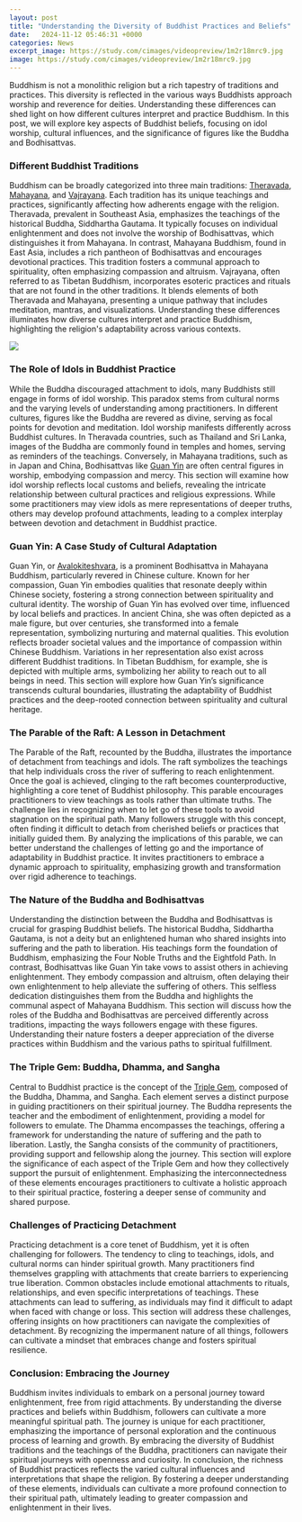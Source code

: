 ```yaml
---
layout: post
title: "Understanding the Diversity of Buddhist Practices and Beliefs"
date:   2024-11-12 05:46:31 +0000
categories: News
excerpt_image: https://study.com/cimages/videopreview/1m2r18mrc9.jpg
image: https://study.com/cimages/videopreview/1m2r18mrc9.jpg
---
```


Buddhism is not a monolithic religion but a rich tapestry of traditions and practices. This diversity is reflected in the various ways Buddhists approach worship and reverence for deities. Understanding these differences can shed light on how different cultures interpret and practice Buddhism. In this post, we will explore key aspects of Buddhist beliefs, focusing on idol worship, cultural influences, and the significance of figures like the Buddha and Bodhisattvas.
### Different Buddhist Traditions
Buddhism can be broadly categorized into three main traditions: [Theravada](https://us.edu.vn/en/Theravada), [Mahayana](https://us.edu.vn/en/Mahayana), and [Vajrayana](https://us.edu.vn/en/Vajrayana). Each tradition has its unique teachings and practices, significantly affecting how adherents engage with the religion. 
Theravada, prevalent in Southeast Asia, emphasizes the teachings of the historical Buddha, Siddhartha Gautama. It typically focuses on individual enlightenment and does not involve the worship of Bodhisattvas, which distinguishes it from Mahayana. In contrast, Mahayana Buddhism, found in East Asia, includes a rich pantheon of Bodhisattvas and encourages devotional practices. This tradition fosters a communal approach to spirituality, often emphasizing compassion and altruism. 
Vajrayana, often referred to as Tibetan Buddhism, incorporates esoteric practices and rituals that are not found in the other traditions. It blends elements of both Theravada and Mahayana, presenting a unique pathway that includes meditation, mantras, and visualizations. Understanding these differences illuminates how diverse cultures interpret and practice Buddhism, highlighting the religion's adaptability across various contexts.

![](https://study.com/cimages/videopreview/1m2r18mrc9.jpg)
### The Role of Idols in Buddhist Practice
While the Buddha discouraged attachment to idols, many Buddhists still engage in forms of idol worship. This paradox stems from cultural norms and the varying levels of understanding among practitioners. In different cultures, figures like the Buddha are revered as divine, serving as focal points for devotion and meditation.
Idol worship manifests differently across Buddhist cultures. In Theravada countries, such as Thailand and Sri Lanka, images of the Buddha are commonly found in temples and homes, serving as reminders of the teachings. Conversely, in Mahayana traditions, such as in Japan and China, Bodhisattvas like [Guan Yin](https://us.edu.vn/en/Guan_Yin) are often central figures in worship, embodying compassion and mercy. 
This section will examine how idol worship reflects local customs and beliefs, revealing the intricate relationship between cultural practices and religious expressions. While some practitioners may view idols as mere representations of deeper truths, others may develop profound attachments, leading to a complex interplay between devotion and detachment in Buddhist practice.
### Guan Yin: A Case Study of Cultural Adaptation
Guan Yin, or [Avalokiteshvara](https://us.edu.vn/en/Avalokiteshvara), is a prominent Bodhisattva in Mahayana Buddhism, particularly revered in Chinese culture. Known for her compassion, Guan Yin embodies qualities that resonate deeply within Chinese society, fostering a strong connection between spirituality and cultural identity.
The worship of Guan Yin has evolved over time, influenced by local beliefs and practices. In ancient China, she was often depicted as a male figure, but over centuries, she transformed into a female representation, symbolizing nurturing and maternal qualities. This evolution reflects broader societal values and the importance of compassion within Chinese Buddhism.
Variations in her representation also exist across different Buddhist traditions. In Tibetan Buddhism, for example, she is depicted with multiple arms, symbolizing her ability to reach out to all beings in need. This section will explore how Guan Yin’s significance transcends cultural boundaries, illustrating the adaptability of Buddhist practices and the deep-rooted connection between spirituality and cultural heritage.
### The Parable of the Raft: A Lesson in Detachment
The Parable of the Raft, recounted by the Buddha, illustrates the importance of detachment from teachings and idols. The raft symbolizes the teachings that help individuals cross the river of suffering to reach enlightenment. Once the goal is achieved, clinging to the raft becomes counterproductive, highlighting a core tenet of Buddhist philosophy.
This parable encourages practitioners to view teachings as tools rather than ultimate truths. The challenge lies in recognizing when to let go of these tools to avoid stagnation on the spiritual path. Many followers struggle with this concept, often finding it difficult to detach from cherished beliefs or practices that initially guided them.
By analyzing the implications of this parable, we can better understand the challenges of letting go and the importance of adaptability in Buddhist practice. It invites practitioners to embrace a dynamic approach to spirituality, emphasizing growth and transformation over rigid adherence to teachings.
### The Nature of the Buddha and Bodhisattvas
Understanding the distinction between the Buddha and Bodhisattvas is crucial for grasping Buddhist beliefs. The historical Buddha, Siddhartha Gautama, is not a deity but an enlightened human who shared insights into suffering and the path to liberation. His teachings form the foundation of Buddhism, emphasizing the Four Noble Truths and the Eightfold Path.
In contrast, Bodhisattvas like Guan Yin take vows to assist others in achieving enlightenment. They embody compassion and altruism, often delaying their own enlightenment to help alleviate the suffering of others. This selfless dedication distinguishes them from the Buddha and highlights the communal aspect of Mahayana Buddhism.
This section will discuss how the roles of the Buddha and Bodhisattvas are perceived differently across traditions, impacting the ways followers engage with these figures. Understanding their nature fosters a deeper appreciation of the diverse practices within Buddhism and the various paths to spiritual fulfillment.
### The Triple Gem: Buddha, Dhamma, and Sangha
Central to Buddhist practice is the concept of the [Triple Gem](https://us.edu.vn/en/Three_Jewels), composed of the Buddha, Dhamma, and Sangha. Each element serves a distinct purpose in guiding practitioners on their spiritual journey. 
The Buddha represents the teacher and the embodiment of enlightenment, providing a model for followers to emulate. The Dhamma encompasses the teachings, offering a framework for understanding the nature of suffering and the path to liberation. Lastly, the Sangha consists of the community of practitioners, providing support and fellowship along the journey.
This section will explore the significance of each aspect of the Triple Gem and how they collectively support the pursuit of enlightenment. Emphasizing the interconnectedness of these elements encourages practitioners to cultivate a holistic approach to their spiritual practice, fostering a deeper sense of community and shared purpose.
### Challenges of Practicing Detachment
Practicing detachment is a core tenet of Buddhism, yet it is often challenging for followers. The tendency to cling to teachings, idols, and cultural norms can hinder spiritual growth. Many practitioners find themselves grappling with attachments that create barriers to experiencing true liberation.
Common obstacles include emotional attachments to rituals, relationships, and even specific interpretations of teachings. These attachments can lead to suffering, as individuals may find it difficult to adapt when faced with change or loss. 
This section will address these challenges, offering insights on how practitioners can navigate the complexities of detachment. By recognizing the impermanent nature of all things, followers can cultivate a mindset that embraces change and fosters spiritual resilience.
### Conclusion: Embracing the Journey
Buddhism invites individuals to embark on a personal journey toward enlightenment, free from rigid attachments. By understanding the diverse practices and beliefs within Buddhism, followers can cultivate a more meaningful spiritual path. 
The journey is unique for each practitioner, emphasizing the importance of personal exploration and the continuous process of learning and growth. By embracing the diversity of Buddhist traditions and the teachings of the Buddha, practitioners can navigate their spiritual journeys with openness and curiosity.
In conclusion, the richness of Buddhist practices reflects the varied cultural influences and interpretations that shape the religion. By fostering a deeper understanding of these elements, individuals can cultivate a more profound connection to their spiritual path, ultimately leading to greater compassion and enlightenment in their lives.